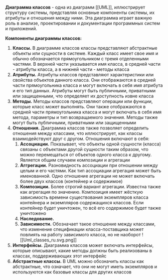 **Диаграмма классов** - одна из диаграмм [[UML]], иллюстрирует структуру системы, представляя основные компоненты системы, их атрибуты и отношения между ними. Эта диаграмма играет важную роль в анализе, проектировании и документации программных систем и приложений.

**Компоненты диаграммы классов:**
1) **Классы.** В диаграмме классов классы представляют абстрактные объекты или сущности в системе. Каждый класс имеет свое имя и обычно обозначается прямоугольником с тремя отделенными частями. В верхней части указывается имя класса, в средней части - атрибуты класса, а в нижней части - методы класса
2) **Атрибуты.** Атрибуты классов представляют характеристики или свойства объектов данного класса. Они отображаются в средней части прямоугольника класса и могут включать в себя имя атрибута и его тип данных. Атрибуты могут быть публичными, приватными или защищенными, что определяет их доступность извне класса
3) **Методы.** Методы классов представляют операции или функции, которые класс может выполнять. Они также отображаются в средней части прямоугольника класса и могут включать в себя имя метода, параметры и тип возвращаемого значения. Методы также могут быть публичными, приватными или защищенными
4) **Отношения.** Диаграмма классов также позволяет определить отношения между классами, что иллюстрирует, как классы взаимодействуют друг с другом. Отношения включают в себя:
	1) **Ассоциации.** Показывает, что объекты одной сущности (класса) связаны с объектами другой сущности таким образом, что можно перемещаться от объектов одного класса к другому. Является общим случаем композиции и агрегации
	2) **Аггрегации.** Разновидность ассоциации при отношении между целым и его частями. Как тип ассоциации агрегация может быть именованной. Одно отношение агрегации не может включать более двух классов (контейнер и содержимое)
	3) **Композиции.** Более строгий вариант агрегации. Известна также как агрегация по значению. Композиция имеет жёсткую зависимость времени существования экземпляров класса контейнера и экземпляров содержащихся классов. Если контейнер будет уничтожен, то всё его содержимое будет также уничтожено
	4) **Наследование.**
	5) **Зависимости.** Обозначает такое отношение между классами, что изменение спецификации класса-поставщика может повлиять на работу зависимого класса, но не наоборот
	![[Uml_classes_ru.svg.png]]
5) **Интерфейсы.** Диаграмма классов может включать интерфейсы, которые описывают, какие методы должны быть реализованы в классах, поддерживающих этот интерфейс
6) **Абстрактные классы.** В UML можно обозначить классы как абстрактные, что означает, что они не могут иметь экземпляров и используются как базовые классы для других классов
